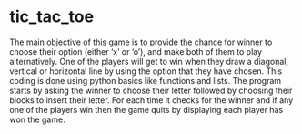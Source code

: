 # tic_tac_toe


The main objective of this game is to provide the chance for winner to choose their option (either ‘x’ or ‘o’), and make both of them to play alternatively. One of the players will get to win when they draw a diagonal, vertical or horizontal line by using the option that they have chosen. This coding is done using python basics like functions and lists. The program starts by asking the winner to choose their letter followed by choosing their blocks to insert their letter. For each time it checks for the winner and if any one of the players win then the game quits by displaying each player has won the game.